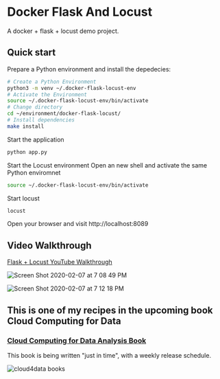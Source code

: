 # Docker Flask And Locust
A docker + flask + locust demo project.

## Quick start
Prepare a Python environment and install the depedecies:

```bash
# Create a Python Environment 
python3 -m venv ~/.docker-flask-locust-env
# Activate the Environment 
source ~/.docker-flask-locust-env/bin/activate
# Change directory 
cd ~/environment/docker-flask-locust/ 
# Install dependencies
make install
```

Start the application
```bash
python app.py 
```
Start the Locust environment 
Open an new shell and activate the same Python enviromnet
```bash
source ~/.docker-flask-locust-env/bin/activate
```
Start locust
```bash
locust
```
Open your browser and visit http://localhost:8089

## Video Walkthrough
[Flask + Locust YouTube Walkthrough](https://www.youtube.com/watch?v=bUEYe6AqlXE)


![Screen Shot 2020-02-07 at 7 08 49 PM](https://user-images.githubusercontent.com/58792/74074716-65a2f580-49dd-11ea-943d-f91229a690ef.png)


![Screen Shot 2020-02-07 at 7 12 18 PM](https://user-images.githubusercontent.com/58792/74074801-c7635f80-49dd-11ea-9273-a04b587bbc05.png)


## This is one of my recipes in the upcoming book Cloud Computing for Data

### [Cloud Computing for Data Analysis Book](https://leanpub.com/cloud4data)
This book is being written "just in time", with a weekly release schedule.

![cloud4data books](https://d2sofvawe08yqg.cloudfront.net/cloud4data/hero2x?1578933644)
